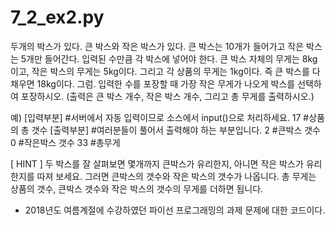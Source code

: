 # 7_2_ex2.py
두개의 박스가 있다. 큰 박스와 작은 박스가 있다. 큰 박스는 10개가 들어가고 작은 박스는 5개만 들어간다. 입력된 수만큼 각 박스에 넣어야 한다. 큰 박스 자체의 무게는 8kg이고, 작은 박스의 무게는 5kg이다. 그리고 각 상품의 무게는 1kg이다. 즉 큰 박스를 다 채우면 18kg이다. 그럼. 입력한 수를 포장할 때 가장 작은 무게가 나오게 박스를 선택하여 포장하시오. (출력은 큰 박스 개수, 작은 박스 개수, 그리고 총 무게를 출력하시오.)

예)
[입력부분] #서버에서 자동 입력이므로 소스에서 input()으로 처리하세요.
17 #상품의 총 갯수
[출력부분] #여러분들이 풀어서 출력해야 하는 부분입니다.
2 #큰박스 갯수
0 #작은박스 갯수
33 #총무게

[ HINT ] 두 박스를 잘 살펴보면 몇개까지 큰박스가 유리한지, 아니면 작은 박스가 유리한지를 따져 보세요. 그러면 큰박스의 갯수와 작은 박스의 갯수가 나옵니다. 총 무게는 상품의 갯수, 큰박스 갯수와 작은 박스의 갯수의 무게를 더하면 됩니다.

- 2018년도 여름계절에 수강하였던 파이선 프로그래밍의 과제 문제에 대한 코드이다.

